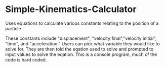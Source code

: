 # Simple-Kinematics-Calculator
Uses equations to calculate various constants relating to the position of a particle

These constants include "displacement", "velocity final","velocity initial", "time", and "acceleration."
Users can pick what variable they would like to solve for. 
They are then told the eqation used to solve and prompted to input values to solve the eqation.
This is a console program, much of the code is hard coded.
